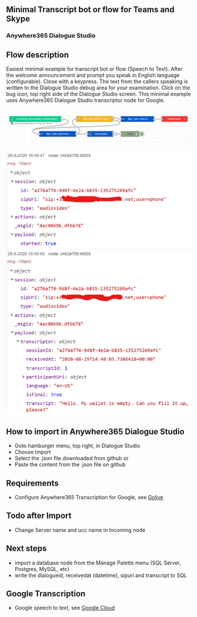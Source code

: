 ## Minimal Transcript bot or flow for Teams and Skype
### Anywhere365 Dialogue Studio
## Flow description
Easiest minimal example for transcript bot or flow (Speech to Text). After the welcome announcement and prompt you speak in English language (configurable). Close with a keypress. The text from the callers speaking is written to the Dialogue Studio debug area for your examination. Click on the bug icon, top right side of the Dialogue Studio screen. This minimal example uses Anywhere365 Dialogue Studio transcriptor node for Google.

![transcript flow minimal](https://github.com/Anywhere365/DialogueStudioFlows/blob/master/TranscriptTodebug_minimal/resources/a365-ds-transcript-flow-minimal.png?raw=true)

![transcript debug minimal](https://github.com/Anywhere365/DialogueStudioFlows/blob/master/TranscriptTodebug_minimal/resources/a365-ds-transcript-debug-minimal.png?raw=true)

## How to import in Anywhere365 Dialogue Studio
- Goto hamburger menu, top right, in Dialogue Studio
- Choose Import
- Select the .json file downloaded from github  or
- Paste the content from the .json file on github

## Requirements
- Configure Anywhere365 Transcription for Google, see [Golive](https://golive.anywhere365.io/platform_elements/core/scenarios/how_to_configure_transcript.html)

## Todo after Import
- Change Server name and ucc name in Incoming node

## Next steps
- import a database node from the Manage Palette menu (SQL Server, Postgres, MySQL, etc)
- write the dialogueid, receivedat (datetime), sipuri and transcript to SQL

## Google Transcription
- Google speech to text, see [Google Cloud](https://cloud.google.com/speech-to-text)